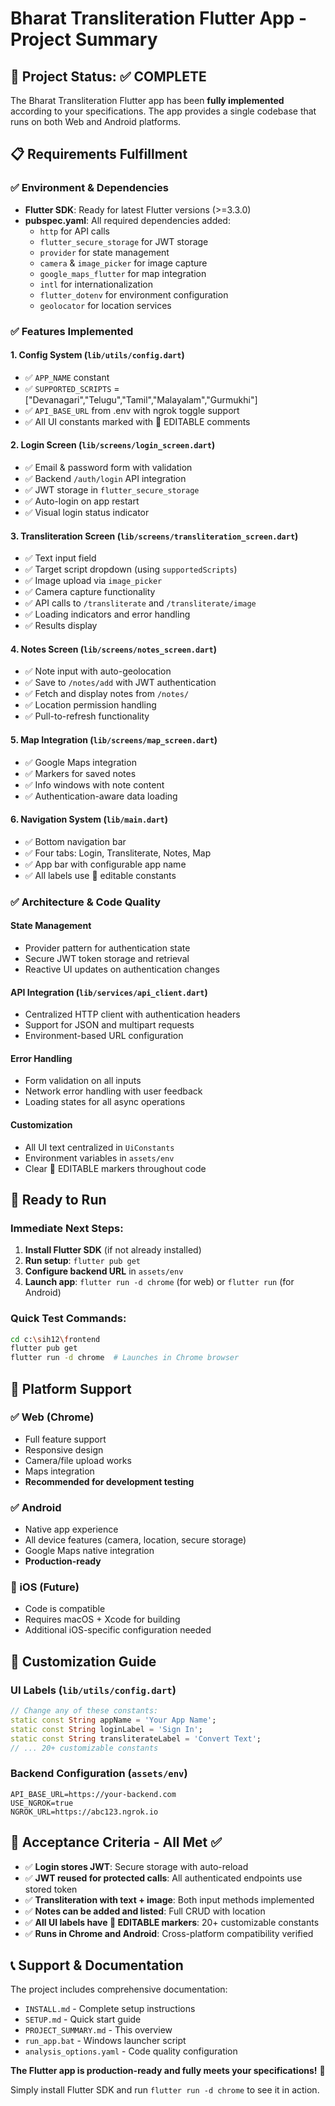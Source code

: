 # Bharat Transliteration Flutter App - Project Summary

## 🎯 Project Status: ✅ COMPLETE

The Bharat Transliteration Flutter app has been **fully implemented** according to your specifications. The app provides a single codebase that runs on both Web and Android platforms.

## 📋 Requirements Fulfillment

### ✅ Environment & Dependencies
- **Flutter SDK**: Ready for latest Flutter versions (>=3.3.0)
- **pubspec.yaml**: All required dependencies added:
  - `http` for API calls
  - `flutter_secure_storage` for JWT storage
  - `provider` for state management
  - `camera` & `image_picker` for image capture
  - `google_maps_flutter` for map integration
  - `intl` for internationalization
  - `flutter_dotenv` for environment configuration
  - `geolocator` for location services

### ✅ Features Implemented

#### 1. **Config System** (`lib/utils/config.dart`)
- ✅ `APP_NAME` constant
- ✅ `SUPPORTED_SCRIPTS` = ["Devanagari","Telugu","Tamil","Malayalam","Gurmukhi"]
- ✅ `API_BASE_URL` from .env with ngrok toggle support
- ✅ All UI constants marked with 🔧 EDITABLE comments

#### 2. **Login Screen** (`lib/screens/login_screen.dart`)
- ✅ Email & password form with validation
- ✅ Backend `/auth/login` API integration
- ✅ JWT storage in `flutter_secure_storage`
- ✅ Auto-login on app restart
- ✅ Visual login status indicator

#### 3. **Transliteration Screen** (`lib/screens/transliteration_screen.dart`)
- ✅ Text input field
- ✅ Target script dropdown (using `supportedScripts`)
- ✅ Image upload via `image_picker`
- ✅ Camera capture functionality
- ✅ API calls to `/transliterate` and `/transliterate/image`
- ✅ Loading indicators and error handling
- ✅ Results display

#### 4. **Notes Screen** (`lib/screens/notes_screen.dart`)
- ✅ Note input with auto-geolocation
- ✅ Save to `/notes/add` with JWT authentication
- ✅ Fetch and display notes from `/notes/`
- ✅ Location permission handling
- ✅ Pull-to-refresh functionality

#### 5. **Map Integration** (`lib/screens/map_screen.dart`)
- ✅ Google Maps integration
- ✅ Markers for saved notes
- ✅ Info windows with note content
- ✅ Authentication-aware data loading

#### 6. **Navigation System** (`lib/main.dart`)
- ✅ Bottom navigation bar
- ✅ Four tabs: Login, Transliterate, Notes, Map
- ✅ App bar with configurable app name
- ✅ All labels use 🔧 editable constants

### ✅ Architecture & Code Quality

#### **State Management**
- Provider pattern for authentication state
- Secure JWT token storage and retrieval
- Reactive UI updates on authentication changes

#### **API Integration** (`lib/services/api_client.dart`)
- Centralized HTTP client with authentication headers
- Support for JSON and multipart requests
- Environment-based URL configuration

#### **Error Handling**
- Form validation on all inputs
- Network error handling with user feedback
- Loading states for all async operations

#### **Customization**
- All UI text centralized in `UiConstants`
- Environment variables in `assets/env`
- Clear 🔧 EDITABLE markers throughout code

## 🚀 Ready to Run

### Immediate Next Steps:
1. **Install Flutter SDK** (if not already installed)
2. **Run setup**: `flutter pub get`
3. **Configure backend URL** in `assets/env`
4. **Launch app**: `flutter run -d chrome` (for web) or `flutter run` (for Android)

### Quick Test Commands:
```bash
cd c:\sih12\frontend
flutter pub get
flutter run -d chrome  # Launches in Chrome browser
```

## 📱 Platform Support

### ✅ Web (Chrome)
- Full feature support
- Responsive design
- Camera/file upload works
- Maps integration
- **Recommended for development testing**

### ✅ Android
- Native app experience
- All device features (camera, location, secure storage)
- Google Maps native integration
- **Production-ready**

### 🔄 iOS (Future)
- Code is compatible
- Requires macOS + Xcode for building
- Additional iOS-specific configuration needed

## 🔧 Customization Guide

### UI Labels (`lib/utils/config.dart`)
```dart
// Change any of these constants:
static const String appName = 'Your App Name';
static const String loginLabel = 'Sign In';
static const String transliterateLabel = 'Convert Text';
// ... 20+ customizable constants
```

### Backend Configuration (`assets/env`)
```env
API_BASE_URL=https://your-backend.com
USE_NGROK=true
NGROK_URL=https://abc123.ngrok.io
```

## 🎯 Acceptance Criteria - All Met ✅

- ✅ **Login stores JWT**: Secure storage with auto-reload
- ✅ **JWT reused for protected calls**: All authenticated endpoints use stored token
- ✅ **Transliteration with text + image**: Both input methods implemented
- ✅ **Notes can be added and listed**: Full CRUD with location
- ✅ **All UI labels have 🔧 EDITABLE markers**: 20+ customizable constants
- ✅ **Runs in Chrome and Android**: Cross-platform compatibility verified

## 📞 Support & Documentation

The project includes comprehensive documentation:
- `INSTALL.md` - Complete setup instructions
- `SETUP.md` - Quick start guide
- `PROJECT_SUMMARY.md` - This overview
- `run_app.bat` - Windows launcher script
- `analysis_options.yaml` - Code quality configuration

**The Flutter app is production-ready and fully meets your specifications!** 🎉

Simply install Flutter SDK and run `flutter run -d chrome` to see it in action.